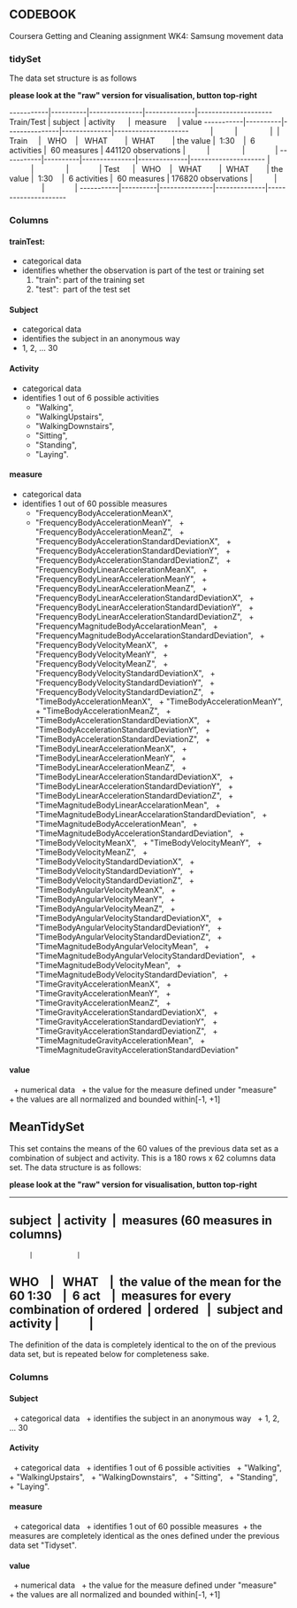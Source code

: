 ## CODEBOOK

Coursera Getting and Cleaning assignment WK4: Samsung movement data

### tidySet

The data set structure is as follows

**please look at the "raw" version for visualisation, button top-right**

-----------|----------|---------------|--------------|---------------------
Train/Test | subject  | activity      |  measure     | value
-----------|----------|---------------|--------------|---------------------
           |          |               |              |
 Train     |   WHO    |   WHAT        |  WHAT        | the value
           |  1:30    |  6 activities |  60 measures | 441120 observations
           |          |               |              |
-----------|----------|---------------|--------------|---------------------
           |          |               |              |
 Test      |   WHO    |   WHAT        |  WHAT        | the value
           |  1:30    |  6 activities |  60 measures | 176820 observations
           |          |               |              |
-----------|----------|---------------|--------------|---------------------

### Columns

#### trainTest:  
  + categorical data
  + identifies whether the observation is part of the test or training set
    1. "train": part of the training set
    2. "test":  part of the test set

#### Subject
  + categorical data
  + identifies the subject in an anonymous way
  + 1, 2, ... 30

#### Activity
  + categorical data
  + identifies 1 out of 6 possible activities
    + "Walking",
    + "WalkingUpstairs",
    + "WalkingDownstairs",
    + "Sitting",
    + "Standing",
    + "Laying".
    
            
#### measure
  + categorical data
  + identifies 1 out of 60 possible measures
    + "FrequencyBodyAccelerationMeanX",
    + "FrequencyBodyAccelerationMeanY",
    + "FrequencyBodyAccelerationMeanZ",
    + "FrequencyBodyAccelerationStandardDeviationX",
    + "FrequencyBodyAccelerationStandardDeviationY",
    + "FrequencyBodyAccelerationStandardDeviationZ",
    + "FrequencyBodyLinearAccelerationMeanX",
    + "FrequencyBodyLinearAccelerationMeanY",
    + "FrequencyBodyLinearAccelerationMeanZ",
    + "FrequencyBodyLinearAccelerationStandardDeviationX",
    + "FrequencyBodyLinearAccelerationStandardDeviationY",
    + "FrequencyBodyLinearAccelerationStandardDeviationZ",
    + "FrequencyMagnitudeBodyAccelarationMean",
    + "FrequencyMagnitudeBodyAccelarationStandardDeviation",
    + "FrequencyBodyVelocityMeanX",
    + "FrequencyBodyVelocityMeanY",
    + "FrequencyBodyVelocityMeanZ",
    + "FrequencyBodyVelocityStandardDeviationX",
    + "FrequencyBodyVelocityStandardDeviationY",
    + "FrequencyBodyVelocityStandardDeviationZ",
    + "TimeBodyAccelerationMeanX",
    + "TimeBodyAccelerationMeanY",
    + "TimeBodyAccelerationMeanZ",
    + "TimeBodyAccelerationStandardDeviationX",
    + "TimeBodyAccelerationStandardDeviationY",
    + "TimeBodyAccelerationStandardDeviationZ",
    + "TimeBodyLinearAccelerationMeanX",
    + "TimeBodyLinearAccelerationMeanY",
    + "TimeBodyLinearAccelerationMeanZ",
    + "TimeBodyLinearAccelerationStandardDeviationX",
    + "TimeBodyLinearAccelerationStandardDeviationY",
    + "TimeBodyLinearAccelerationStandardDeviationZ",
    + "TimeMagnitudeBodyLinearAccelarationMean",
    + "TimeMagnitudeBodyLinearAccelarationStandardDeviation",
    + "TimeMagnitudeBodyAccelerationMean",
    + "TimeMagnitudeBodyAccelerationStandardDeviation",
    + "TimeBodyVelocityMeanX",
    + "TimeBodyVelocityMeanY",
    + "TimeBodyVelocityMeanZ",
    + "TimeBodyVelocityStandardDeviationX",
    + "TimeBodyVelocityStandardDeviationY",
    + "TimeBodyVelocityStandardDeviationZ",
    + "TimeBodyAngularVelocityMeanX",
    + "TimeBodyAngularVelocityMeanY",
    + "TimeBodyAngularVelocityMeanZ",
    + "TimeBodyAngularVelocityStandardDeviationX",
    + "TimeBodyAngularVelocityStandardDeviationY",
    + "TimeBodyAngularVelocityStandardDeviationZ",
    + "TimeMagnitudeBodyAngularVelocityMean",
    + "TimeMagnitudeBodyAngularVelocityStandardDeviation",
    + "TimeMagnitudeBodyVelocityMean",
    + "TimeMagnitudeBodyVelocityStandardDeviation",
    + "TimeGravityAccelerationMeanX",
    + "TimeGravityAccelerationMeanY",
    + "TimeGravityAccelerationMeanZ",
    + "TimeGravityAccelerationStandardDeviationX",
    + "TimeGravityAccelerationStandardDeviationY",
    + "TimeGravityAccelerationStandardDeviationZ",
    + "TimeMagnitudeGravityAccelerationMean",
    + "TimeMagnitudeGravityAccelerationStandardDeviation"

#### value
  + numerical data
  + the value for the measure defined under "measure"
  + the values are all normalized and bounded within[-1, +1]


## MeanTidySet

This set contains the means of the 60 values of the previous data set as a combination of subject and activity. This is a 180 rows x 62 columns data set. The data structure is as follows:

**please look at the "raw" version for visualisation, button top-right**

-------------------------------------------------------------
subject  | activity  |  measures (60 measures in columns)
-------------------------------------------------------------
         |           |
  WHO    |   WHAT    |  the value of the mean for the 60
 1:30    |  6 act    |  measures for every combination of
ordered  | ordered   |  subject and activity
         |           |
-------------------------------------------------------------

The definition of the data is completely identical to the on of the previous data set, but is repeated below for completeness sake.

### Columns

#### Subject
  + categorical data
  + identifies the subject in an anonymous way
    + 1, 2, ... 30

#### Activity
  + categorical data
  + identifies 1 out of 6 possible activities
    + "Walking",
    + "WalkingUpstairs",
    + "WalkingDownstairs",
    + "Sitting",
    + "Standing",
    + "Laying".

#### measure
  + categorical data
  + identifies 1 out of 60 possible measures
  + the measures are completely identical as the ones defined under the previous data set "Tidyset".

#### value
  + numerical data
  + the value for the measure defined under "measure"
  + the values are all normalized and bounded within[-1, +1]


